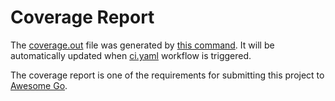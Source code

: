 # Coverage Report

The [coverage.out](./coverage.out) file was generated by [this command](../../build/package/tests/Dockerfile#L11). It will be automatically updated when [ci.yaml](../../.github/workflows/ci.yml) workflow is triggered.

The coverage report is one of the requirements for submitting this project to [Awesome Go](https://github.com/avelino/awesome-go).